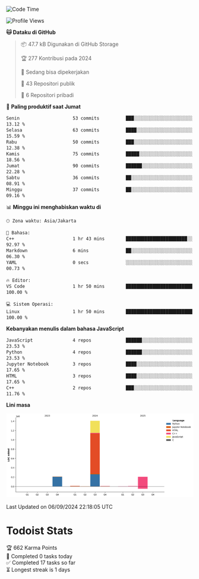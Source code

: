 <!--START_SECTION:waka-->
![Code Time](http://img.shields.io/badge/Code%20Time-30%20hrs%207%20mins-blue)

![Profile Views](http://img.shields.io/badge/Profil%20dilihat-7-blue)

**🐱 Dataku di GitHub** 

> 📦 47.7 kB Digunakan di GitHub Storage 
 > 
> 🏆 277 Kontribusi pada 2024
 > 
> 💼 Sedang bisa dipekerjakan
 > 
> 📜 43 Repositori publik 
 > 
> 🔑 6 Repositori pribadi 
 > 
📅 **Paling produktif saat Jumat** 

```text
Senin                    53 commits          ███░░░░░░░░░░░░░░░░░░░░░░   13.12 % 
Selasa                   63 commits          ████░░░░░░░░░░░░░░░░░░░░░   15.59 % 
Rabu                     50 commits          ███░░░░░░░░░░░░░░░░░░░░░░   12.38 % 
Kamis                    75 commits          █████░░░░░░░░░░░░░░░░░░░░   18.56 % 
Jumat                    90 commits          ██████░░░░░░░░░░░░░░░░░░░   22.28 % 
Sabtu                    36 commits          ██░░░░░░░░░░░░░░░░░░░░░░░   08.91 % 
Minggu                   37 commits          ██░░░░░░░░░░░░░░░░░░░░░░░   09.16 % 
```


📊 **Minggu ini menghabiskan waktu di** 

```text
🕑︎ Zona waktu: Asia/Jakarta

💬 Bahasa: 
C++                      1 hr 43 mins        ███████████████████████░░   92.97 % 
Markdown                 6 mins              ██░░░░░░░░░░░░░░░░░░░░░░░   06.30 % 
YAML                     0 secs              ░░░░░░░░░░░░░░░░░░░░░░░░░   00.73 % 

🔥 Editor: 
VS Code                  1 hr 50 mins        █████████████████████████   100.00 % 

💻 Sistem Operasi: 
Linux                    1 hr 50 mins        █████████████████████████   100.00 % 
```

**Kebanyakan menulis dalam bahasa JavaScript** 

```text
JavaScript               4 repos             ██████░░░░░░░░░░░░░░░░░░░   23.53 % 
Python                   4 repos             ██████░░░░░░░░░░░░░░░░░░░   23.53 % 
Jupyter Notebook         3 repos             ████░░░░░░░░░░░░░░░░░░░░░   17.65 % 
HTML                     3 repos             ████░░░░░░░░░░░░░░░░░░░░░   17.65 % 
C++                      2 repos             ███░░░░░░░░░░░░░░░░░░░░░░   11.76 % 
```



**Lini masa**

![Lines of Code chart](https://raw.githubusercontent.com/yusuf601/yusuf601/main/assets/bar_graph.png)


 Last Updated on 06/09/2024 22:18:05 UTC
<!--END_SECTION:waka-->
# Todoist Stats

<!-- TODO-IST:START -->
🏆  662 Karma Points           
🌸  Completed 0 tasks today           
✅  Completed 17 tasks so far           
⏳  Longest streak is 1 days
<!-- TODO-IST:END -->
